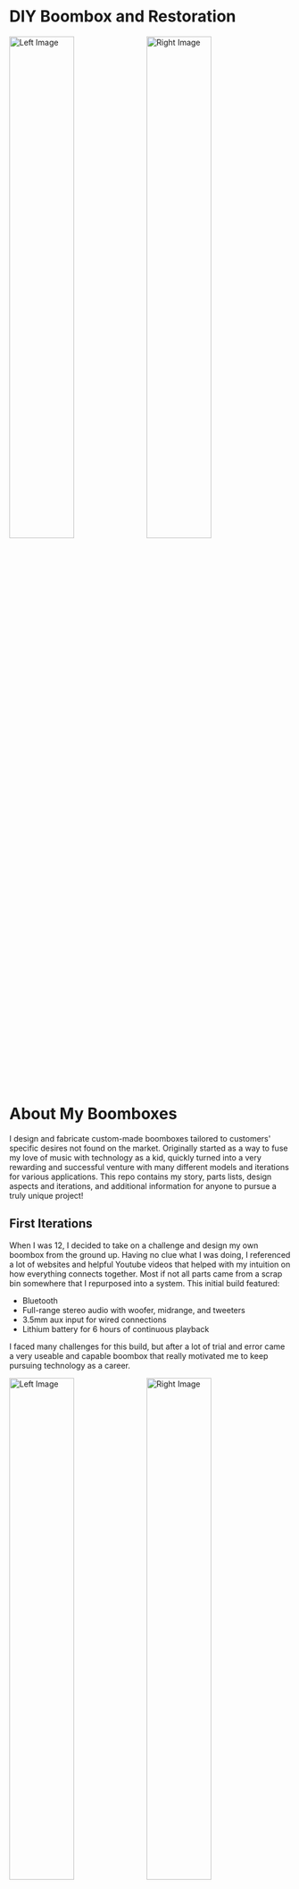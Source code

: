 # DIY Boombox and Restoration
<p align="left">
  <img src="https://github.com/user-attachments/assets/ba224f2e-2fce-4025-bdbc-15a49843db1e" width="48%" height="48%" alt="Left Image">
  <img src="https://github.com/user-attachments/assets/e7626d17-3227-4e4b-a83e-bb92d2b0b476" width="48%" height="48%" alt="Right Image">
</p> 


# About My Boomboxes
I design and fabricate custom-made boomboxes tailored to customers' specific desires not found on the market. Originally started as a way to fuse my love of music with technology as a kid, quickly turned into a very rewarding and successful venture with many different models and iterations for various applications. This repo contains my story, parts lists, design aspects and iterations, and additional information for anyone to pursue a truly unique project!

## First Iterations
When I was 12, I decided to take on a challenge and design my own boombox from the ground up. Having no clue what I was doing, I referenced a lot of websites and helpful Youtube videos that helped with my intuition on how everything connects together. Most if not all parts came from a scrap bin somewhere that I repurposed into a system. This initial build featured:
- Bluetooth
- Full-range stereo audio with woofer, midrange, and tweeters
- 3.5mm aux input for wired connections
- Lithium battery for 6 hours of continuous playback

I faced many challenges for this build, but after a lot of trial and error came a very useable and capable boombox that really motivated me to keep pursuing technology as a career. 

<p align="left">
  <img src="https://github.com/user-attachments/assets/6129a7fc-5046-4f1d-aa31-f4d7af28f7ff" width="48%" height="48%" alt="Left Image">
  <img src="https://github.com/user-attachments/assets/321d13d1-e7a6-4711-b7b8-c8ab406ccc88" width="48%" height="48%" alt="Right Image">
</p> 

## After Development and Experience 
Building off of the experience I gained from my first boombox build, I started incorporating Autodesk Fusion for CAD, CNC machining, and audio physics with WinISD for the highest fidelity and consistent audio quality. After multiple iterations, commissions started to gain traction from people who wanted a fully custom speaker system with aspects not found on the market. Notable builds include:
- Studio monitor systems for mastering music in a recording studio and band hall
- Desktop speakers for high-fidelity audio quality
- Portable boomboxes for parties and outdoor use

<p align="left">
  <img src="https://github.com/user-attachments/assets/cb164321-e334-4e32-bffc-d568d28da9fc" width="48%" height="48%" alt="Left Image">
  <img src="https://github.com/user-attachments/assets/09d6acad-b404-4c20-ab4c-29c617294e5f" width="48%" height="48%" alt="Right Image">
</p> 

# Restoration Of A Previous Build
Between the fabrication of my first boombox and the standard models shown above, I experimented with making a portable boombox with advanced features to see whether it would be worth pursuing. Features include:
- JVC KD-RD99BTS stereo reciever for highly customizeable audio
- 200W of Class D amplifier power
- Full range hi-fi audio
- Carefully sized box with WinISD for optimum subwoofer performance
- Precision fabricated with CNC machining
- Motorized AM/FM antenna for automatic raising/lowering
- Guitar input
- Microcontroller for custom RGB lighting

While this speaker system did work, there were certain issues like air leaks, size of enclosure, radio battery charging, and ease of use that steered me to make Bluetooth-only speaker systems after this one. As a result, I just used this speaker system as a project box, where I can try out different speaker setups, features, tunings, and really anything else to potentially make into a new model.

Fast forward to the present, I decided to take this speaker system out of retirement and make it into a very useable and functional boombox to bring with me to tailgates. Several improvements were made to the original design and ended up being my favorite boombox that I have made thus far. These improvements include:
- New lead-acid battery and charger for radio setting backup
- High-excursion subwoofer visualized with WinISD for deeper bass with the same box size
- Cleaned up and simplified wiring
- Downsized 200 watt amp to a 100 watt amp, ended up being just as loud with the same percieved volume without distortion
- Resealed speaker enclosure with new foam strips to prevent air leaks
- Disconnected the guitar input

# Parts List
## Audio
- JVC KD-RD99BTS stereo reciever
- Parts Express ground loop isolator
- Pyramid TW44 Heavy Duty Titanium Super Tweeter
- Pyle PDMR5 5" Sealed Back Midrange Speaker Driver
- GRS 8SW-4HE 8" High Excursion Subwoofer 4 Ohm
- Doudou TPA3116D2 Class D Stereo 2x50W amp board
- Parts Express Polyfill
- Motorized AM/FM Antenna

## Power
- AC 110V/220V to DC 12V 20A 240W Universal Regulated Switching Power Supply
- 400W 15A DC Boost Module
- Mighty Max Battery ML5-12 - 12 Volt 5 AH
- 12V Sealed Lead Acid (SLA) Battery Charger 1300mA
- ChromaTek Full-Color RGB (WS2812) 19mm Momentary Push Button Switch
- Arduino Uno for RGB Button
- Buck Converter for Arduino
- Toggle Switches
  
# Enclosure Construction

# Electronics

# Conclusion
